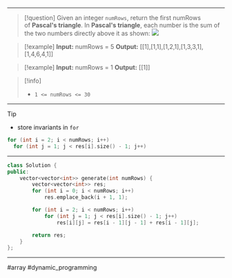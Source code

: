 ___

> [!question] 
> Given an integer `numRows`, return the first numRows of **Pascal's triangle**.
> In **Pascal's triangle**, each number is the sum of the two numbers directly above it as shown:
> ![](https://upload.wikimedia.org/wikipedia/commons/0/0d/PascalTriangleAnimated2.gif) 


> [!example] 
> **Input:** numRows = 5
> **Output:** [[1],[1,1],[1,2,1],[1,3,3,1],[1,4,6,4,1]] 

> [!example] 
> **Input:** numRows = 1
**Output:** [[1]] 

> [!info] 
> - `1 <= numRows <= 30` 

___

> [!tip] 
> - store invariants in `for`
> ```cpp
> for (int i = 2; i < numRows; i++)
> 	for (int j = 1; j < res[i].size() - 1; j++)
> ```

___

```cpp
class Solution {
public:
    vector<vector<int>> generate(int numRows) {
        vector<vector<int>> res;
        for (int i = 0; i < numRows; i++)
            res.emplace_back(i + 1, 1);

        for (int i = 2; i < numRows; i++)
            for (int j = 1; j < res[i].size() - 1; j++)
                res[i][j] = res[i - 1][j - 1] + res[i - 1][j]; 

        return res; 
    }
};
```

___

#array #dynamic_programming